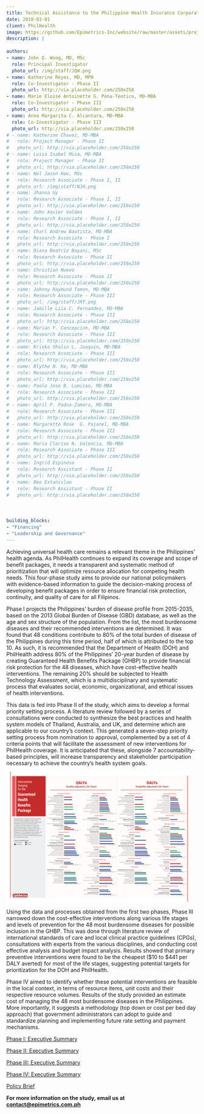 ```yaml
---
title: Technical Assistance to the Philippine Health Insurance Corporation in Creating an Essential Health Benefit Package and a Priority-Setting Process
date: 2018-03-01
client: PhilHealth
image: https://github.com/Epimetrics-Inc/website/raw/master/assets/projects/a-series/top-48-CEA.jpg
description: |

authors:
- name: John Q. Wong, MD, MSc
  role: Principal Investigator
  photo_url: /img/staff/JQW.png
- name: Katherine Reyes, MD, MPH
  role: Co-Investigator - Phase II
  photo_url: http://via.placeholder.com/250x250
- name: Marie Eloise Antoinette G. Pena-Teotico, MD-MBA
  role: Co-Investigator - Phase III
  photo_url: http://via.placeholder.com/250x250
- name: Anna Margarita C. Alcantara, MD-MBA
  role: Co-Investigator - Phase III
  photo_url: http://via.placeholder.com/250x250
# - name: Katherine Chavez, MD-MBA
#   role: Project Manager - Phase II
#   photo_url: http://via.placeholder.com/250x250
# - name: Luisa Isabel Misa, MD-MBA
#   role: Project Manager - Phase II
#   photo_url: http://via.placeholder.com/250x250
# - name: Nel Jason Haw, MSc
#   role: Research Associate - Phase I, II
#   photo_url: /img/staff/NJH.png
# - name: Jhanna Uy
#   role: Research Associate - Phase I, II
#   photo_url: http://via.placeholder.com/250x250
# - name: John Xavier Valdes
#   role: Research Associate - Phase I, II
#   photo_url: http://via.placeholder.com/250x250  
# - name: Charl Andrew Bautista, MD-MBA
#   role: Research Associate - Phase I
#   photo_url: http://via.placeholder.com/250x250
# - name: Diana Beatriz Bayani, MSc
#   role: Research Associate - Phase II
#   photo_url: http://via.placeholder.com/250x250
# - name: Christian Nuevo
#   role: Research Associate - Phase II
#   photo_url: http://via.placeholder.com/250x250
# - name: Johnny Raymund Tamon, MD-MBA
#   role: Research Associate - Phase III
#   photo_url: /img/staff/JRT.png
# - name: Jamille Liia C. Fernandez, MD-MBA
#   role: Research Associate - Phase III
#   photo_url: http://via.placeholder.com/250x250
# - name: Marian F. Concepcion, MD-MBA
#   role: Research Associate - Phase III
#   photo_url: http://via.placeholder.com/250x250
# - name: Kriska Shalin L. Joaquin, MD-MBA
#   role: Research Associate - Phase III
#   photo_url: http://via.placeholder.com/250x250
# - name: Blythe N. Ke, MD-MBA
#   role: Research Associate - Phase III
#   photo_url: http://via.placeholder.com/250x250
# - name: Paolo Jose B. Lumicao, MD-MBA
#   role: Research Associate - Phase III
#   photo_url: http://via.placeholder.com/250x250
# - name: April P. Padua-Zamora, MD-MBA
#   role: Research Associate - Phase III
#   photo_url: http://via.placeholder.com/250x250
# - name: Margarette Rose  G. Pajanel, MD-MBA
#   role: Research Associate - Phase III
#   photo_url: http://via.placeholder.com/250x250
# - name: Maria Clarise N. Valencia, MD-MBA
#   role: Research Associate - Phase III
#   photo_url: http://via.placeholder.com/250x250
# - name: Ingrid Espinosa
#   role: Research Assistant - Phase II
#   photo_url: http://via.placeholder.com/250x250
# - name: Deo Estanislao
#   role: Research Assistant - Phase II
#   photo_url: http://via.placeholder.com/250x250



building_blocks:
- "Financing"
- "Leadership and Governance"
---
```


Achieving universal health care remains a relevant theme in the Philippines' health agenda. As PhilHealth continues to expand its coverage and scope of benefit packages, it needs a transparent and systematic method of prioritization that will optimize resource allocation for competing health needs. This four-phase study aims to provide our national policymakers with evidence-based information to guide the decision-making process of developing benefit packages in order to ensure financial risk protection, continuity, and quality of care for all Filipinos.

Phase I projects the Philippines’ burden of disease profile from 2015-2035, based on the 2013 Global Burden of Disease (GBD) database, as well as the age and sex structure of the population. From the list, the most burdensome diseases and their recommended interventions are determined. It was found that 48 conditions contribute to 80% of the total burden of disease of the Philippines during this time period, half of which is attributed to the top 10. As such, it is recommended that the Department of Health (DOH) and PhilHealth address 80% of the Philippines’ 20-year burden of disease by creating Guaranteed Health Benefits Package (GHBP) to provide financial risk protection for the 48 diseases, which have cost-effective health interventions. The remaining 20% should be subjected to Health Technology Assessment, which is a multidisciplinary and systematic process that evaluates social, economic, organizational, and ethical issues of health interventions.

This data is fed into Phase II of the study, which aims to develop a formal priority setting process. A literature review followed by a series of consultations were conducted to synthesize the best practices and health system models of Thailand, Australia, and UK, and determine which are applicable to our country’s context. This generated a seven-step priority setting process from nomination to approval, complemented by a set of 4 criteria points that will facilitate the assessment of new interventions for PhilHealth coverage. It is anticipated that these, alongside 7 accountability-based principles, will increase transparency and stakeholder participation necessary to achieve the country’s health system goals.

<img src="https://github.com/Epimetrics-Inc/website/raw/master/assets/projects/a-series/EpiMetrics_Intervention Scoping_Infographic.jpg" style="max-width: calc(100% - 20px);">

Using the data and processes obtained from the first two phases, Phase III narrowed down the cost-effective interventions along various life stages and levels of prevention for the 48 most burdensome diseases for possible inclusion in the GHBP. This was done through literature review of international standards of care and local clinical practice guidelines (CPGs), consultations with experts from the various disciplines, and conducting cost effective analysis and budget impact analysis. Results showed that primary preventive interventions were found to be the cheapest ($10 to $441 per DALY averted) for most of the life stages, suggesting potential targets for prioritization for the DOH and PhilHealth.

Phase IV aimed to identify whether these potential interventions are feasible in the local context, in terms of resource items, unit costs and their respective resource volumes. Results of the study provided an estimate cost of managing the 48 most burdensome diseases in the Philippines. More importantly, it suggests a methodology (top down or cost per bed day approach) that government administrators can adopt to guide and standardize planning and implementing future rate setting and payment mechanisms.

[Phase I: Executive Summary](https://github.com/Epimetrics-Inc/website/raw/master/assets/projects/a-series/EpiMetrics_GHBPPhaseI_ExecSumm.pdf)

[Phase II: Executive Summary](https://github.com/Epimetrics-Inc/website/raw/master/assets/projects/a-series/EpiMetrics_GHBPPhaseII_ExecSumm.pdf)

[Phase III: Executive Summary](https://github.com/Epimetrics-Inc/website/raw/master/assets/projects/a-series/EpiMetrics_GHBPPhaseIII_ExecSumm.pdf)

[Phase IV: Executive Summary](https://github.com/Epimetrics-Inc/website/raw/master/assets/projects/a-series/EpiMetrics_GHBPPhaseIV_ExecSumm.pdf)

[Policy Brief](https://github.com/Epimetrics-Inc/website/raw/master/assets/projects/a-series/GHBP_PolicyBrief.pdf) 

**For more information on the study, email us at [contact@epimetrics.com.ph](contact@epimetrics.com.ph)**
